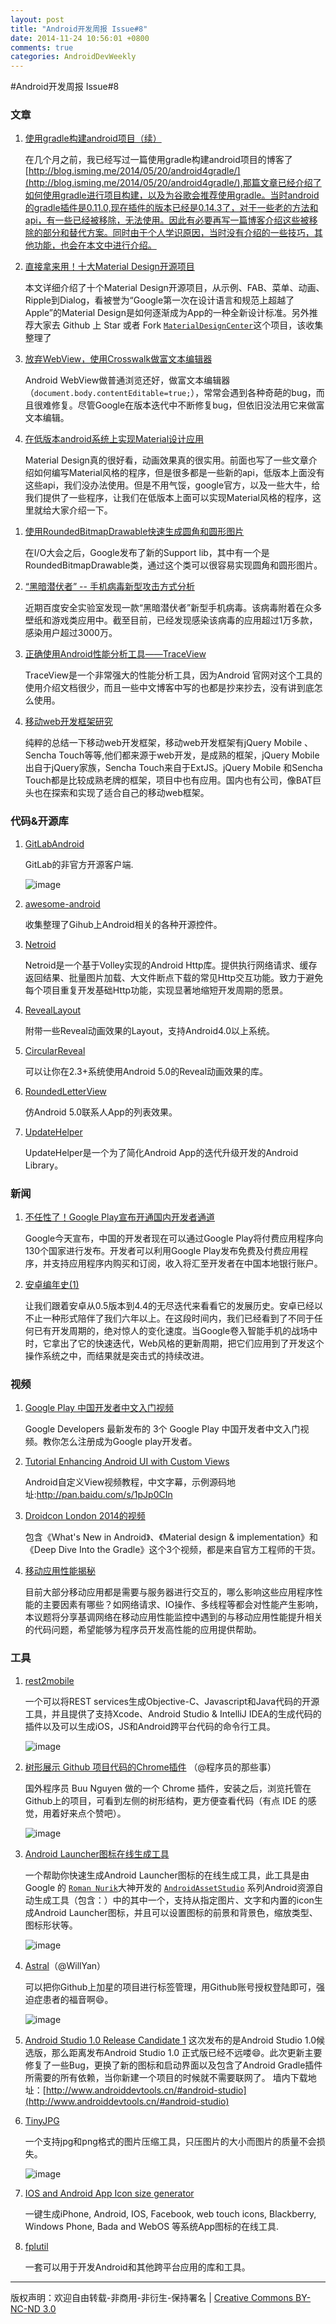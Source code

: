 ```yaml
---
layout: post
title: "Android开发周报 Issue#8"
date: 2014-11-24 10:56:01 +0800
comments: true
categories: AndroidDevWeekly
---
```


#Android开发周报 Issue#8
	
### 文章

1. [使用gradle构建android项目（续）](http://blog.isming.me/2014/11/21/use-gradle-new/)

	在几个月之前，我已经写过一篇使用gradle构建android项目的博客了[http://blog.isming.me/2014/05/20/android4gradle/](http://blog.isming.me/2014/05/20/android4gradle/),那篇文章已经介绍了如何使用gradle进行项目构建，以及为谷歌会推荐使用gradle。当时android的gradle插件是0.11.0,现在插件的版本已经是0.14.3了，对于一些老的方法和api，有一些已经被移除，无法使用。因此有必要再写一篇博客介绍这些被移除的部分和替代方案。同时由于个人学识原因，当时没有介绍的一些技巧，其他功能，也会在本文中进行介绍。

1. [直接拿来用！十大Material Design开源项目](http://www.csdn.net/article/2014-11-21/2822753-material-design-libs/1)

	本文详细介绍了十个Material Design开源项目，从示例、FAB、菜单、动画、Ripple到Dialog，看被誉为“Google第一次在设计语言和规范上超越了Apple”的Material Design是如何逐渐成为App的一种全新设计标准。另外推荐大家去 Github 上 Star 或者 Fork [`MaterialDesignCenter`](https://github.com/lightSky/MaterialDesignCenter)这个项目，该收集整理了

1. [放弃WebView，使用Crosswalk做富文本编辑器](http://www.cnblogs.com/ct2011/p/4100132.html)
	
	Android WebView做普通浏览还好，做富文本编辑器（`document.body.contentEditable=true;`），常常会遇到各种奇葩的bug，而且很难修复。尽管Google在版本迭代中不断修复bug，但依旧没法用它来做富文本编辑。
	
1. [在低版本android系统上实现Material设计应用](http://blog.isming.me/2014/11/17/material-design-for-pre-lollipop-android/)

	​Material Design真的很好看，动画效果真的很实用。前面也写了一些文章介绍如何编写Material风格的程序，但是很多都是一些新的api，低版本上面没有这些api，我们没办法使用。但是不用气馁，google官方，以及一些大牛，给我们提供了一些程序，让我们在低版本上面可以实现Material风格的程序，这里就给大家介绍一下。

<!--more-->

1. [使用RoundedBitmapDrawable快速生成圆角和圆形图片](http://qichaochen.github.io/2014/11/17/106-Android-RoundedBitmapDrawable/)

	在I/O大会之后，Google发布了新的Support lib，其中有一个是RoundedBitmapDrawable类，通过这个类可以很容易实现圆角和圆形图片。

1. [“黑暗潜伏者” -- 手机病毒新型攻击方式分析](http://blog.csdn.net/androidsecurity/article/details/41207959)

	近期百度安全实验室发现一款“黑暗潜伏者”新型手机病毒。该病毒附着在众多壁纸和游戏类应用中。截至目前，已经发现感染该病毒的应用超过1万多款，感染用户超过3000万。

1. [正确使用Android性能分析工具——TraceView](http://blog.jobbole.com/78995/)

	TraceView是一个非常强大的性能分析工具，因为Android 官网对这个工具的使用介绍文档很少，而且一些中文博客中写的也都是抄来抄去，没有讲到底怎么使用。


1. [移动web开发框架研究](http://blog.csdn.net/xyz_lmn/article/details/41052977#0-tsina-1-81289-397232819ff9a47a7b7e80a40613cfe1)

	 纯粹的总结一下移动web开发框架，移动web开发框架有jQuery Mobile 、Sencha Touch等等,他们都来源于web开发，是成熟的框架，jQuery Mobile出自于jQuery家族，Sencha Touch来自于ExtJS。jQuery Mobile 和Sencha Touch都是比较成熟老牌的框架，项目中也有应用。国内也有公司，像BAT巨头也在探索和实现了适合自己的移动web框架。


### 代码&开源库

1. [GitLabAndroid](https://github.com/ekx/GitLabAndroid)

	GitLab的非官方开源客户端.
	
	![image](https://github.com/ekx/GitLabAndroid/raw/master/screenshots.png)
1. [awesome-android](https://github.com/snowdream/awesome-android)

	收集整理了Gihub上Android相关的各种开源控件。

1. [Netroid](https://github.com/vince-styling/Netroid)
	
	Netroid是一个基于Volley实现的Android Http库。提供执行网络请求、缓存返回结果、批量图片加载、大文件断点下载的常见Http交互功能。致力于避免每个项目重复开发基础Http功能，实现显著地缩短开发周期的愿景。

1. [RevealLayout](https://github.com/kyze8439690/RevealLayout)

	附带一些Reveal动画效果的Layout，支持Android4.0以上系统。

1. [CircularReveal](https://github.com/03uk/CircularReveal)
	
	可以让你在2.3+系统使用Android 5.0的Reveal动画效果的库。

1. [RoundedLetterView](https://github.com/pavlospt/RoundedLetterView)

	仿Android 5.0联系人App的列表效果。

1. [UpdateHelper](http://git.oschina.net/shelwee/UpdateHelper)
	
	UpdateHelper是一个为了简化Android App的迭代升级开发的Android Library。

### 新闻

1. [不任性了！Google Play宣布开通国内开发者通道](http://www.csdn.net/article/2014-11-20/2822732-google-play-android-dev-china)

	Google今天宣布，中国的开发者现在可以通过Google Play将付费应用程序向130个国家进行发布。开发者可以利用Google Play发布免费及付费应用程序，并支持应用程序内购买和订阅，收入将汇至开发者在中国本地银行账户。

1. [安卓编年史(1)](http://linux.cn/article-4249-1.html)
	
	让我们跟着安卓从0.5版本到4.4的无尽迭代来看看它的发展历史。安卓已经以不止一种形式陪伴了我们六年以上。在这段时间内，我们已经看到了不同于任何已有开发周期的，绝对惊人的变化速度。当Google卷入智能手机的战场中时，它拿出了它的快速迭代，Web风格的更新周期，把它们应用到了开发这个操作系统之中，而结果就是突击式的持续改进。
	
### 视频

1. [Google Play 中国开发者中文入门视频](http://www.youku.com/playlist_show/id_23094862.html)

	Google Developers 最新发布的 3个 Google Play 中国开发者中文入门视频。教你怎么注册成为Google play开发者。

1. [Tutorial Enhancing Android UI with Custom Views](http://v.youku.com/v_show/id_XODMwMjg5Nzg4.html)

	Android自定义View视频教程，中文字幕，示例源码地址:http://pan.baidu.com/s/1pJp0CIn

1. [Droidcon London 2014的视频](http://www.youku.com/playlist_show/id_23078962.html)

	包含《What's New in Android》、《Material design & implementation》和《Deep Dive Into the Gradle》这个3个视频，都是来自官方工程师的干货。
	
1. [移动应用性能揭秘](http://www.infoq.com/cn/presentations/expose-mobile-application-performance)

	目前大部分移动应用都是需要与服务器进行交互的，哪么影响这些应用程序性能的主要因素有哪些？如网络请求、IO操作、多线程等都会对性能产生影响，本议题将分享基调网络在移动应用性能监控中遇到的与移动应用性能提升相关的代码问题，希望能够为程序员开发高性能的应用提供帮助。

### 工具

1. [rest2mobile](https://developer.magnet.com)

	一个可以将REST services生成Objective-C、Javascript和Java代码的开源工具，并且提供了支持Xcode、Android Studio & IntelliJ IDEA的生成代码的插件以及可以生成iOS，JS和Android跨平台代码的命令行工具。

	![image](http://ww2.sinaimg.cn/bmiddle/8a41f469jw1emk7cqynx7j21cw1660xx.jpg)

1. [树形展示 Github 项目代码的Chrome插件](https://chrome.google.com/webstore/detail/octotree/bkhaagjahfmjljalopjnoealnfndnagc) （@程序员的那些事）

	国外程序员 Buu Nguyen 做的一个 Chrome 插件，安装之后，浏览托管在Github上的项目，可看到左侧的树形结构，更方便查看代码（有点 IDE 的感觉，用着好来点个赞吧）。
	
	![image](http://ww4.sinaimg.cn/bmiddle/7cc829d3jw1egep4g1ljcj20h10ae3zy.jpg)

1. [Android Launcher图标在线生成工具](http://jgilfelt.github.io/AndroidAssetStudio/icons-launcher.html#foreground.space.trim=1&foreground.space.pad=0&foreColor=E8EAF6%2C0&crop=0&backgroundShape=square&backColor=3F51B5%2C100&effects=none&elevate=0)
	
	一个帮助你快速生成Android Launcher图标的在线生成工具，此工具是由Google 的 [`Roman Nurik`](https://github.com/romannurik)大神开发的 [`AndroidAssetStudio`](https://github.com/romannurik/AndroidAssetStudio) 系列Android资源自动生成工具（包含：）中的其中一个，支持从指定图片、文字和内置的icon生成Android Launcher图标，并且可以设置图标的前景和背景色，缩放类型、图标形状等。
	
	![image](http://ww4.sinaimg.cn/bmiddle/005GSHYzjw1emit4rrvf7j318g158tds.jpg)

1. [Astral](http://astralapp.com)（@WillYan）
	
	可以把你Github上加星的项目进行标签管理，用Github账号授权登陆即可，强迫症患者的福音啊😄。

	![image](http://ww2.sinaimg.cn/bmiddle/5fb87788tw1emils89ritj20x50g6tb2.jpg)

1. [Android Studio 1.0 Release Candidate 1](http://tools.android.com/download/studio/canary/1-0rc1)	
	这次发布的是Android Studio 1.0候选版，那么距离发布Android Studio 1.0 正式版已经不远喽😄。此次更新主要修复了一些Bug，更换了新的图标和启动界面以及包含了Android Gradle插件所需要的所有依赖，当你新建一个项目的时候就不需要联网了。
	墙内下载地址：[http://www.androiddevtools.cn/#android-studio](http://www.androiddevtools.cn/#android-studio)
	
1. [TinyJPG](https://tinyjpg.com)

	一个支持jpg和png格式的图片压缩工具，只压图片的大小而图片的质量不会损失。
	
	![image](http://ww1.sinaimg.cn/bmiddle/8a41f469jw1emhtewxnysj21kw0imagj.jpg)

1. [IOS and Android App Icon size generator](http://www.appiconsizes.com)

	一键生成iPhone, Android, IOS, Facebook, web touch icons, Blackberry, Windows Phone, Bada and WebOS 等系统App图标的在线工具.

1. [fplutil](http://google.github.io/fplutil/)
	
	一套可以用于开发Android和其他跨平台应用的库和工具。
	
----
版权声明：欢迎自由转载-非商用-非衍生-保持署名 | [Creative Commons BY-NC-ND 3.0](http://creativecommons.org/licenses/by-nc-nd/3.0/deed.zh)